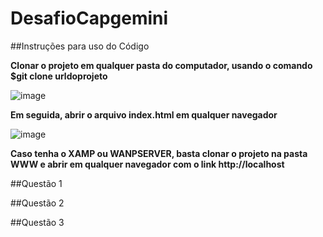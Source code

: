 # DesafioCapgemini

##Instruções para uso do Código


**Clonar o projeto em qualquer pasta do computador, usando o comando $git clone urldoprojeto**

![image](https://user-images.githubusercontent.com/79430482/154869755-e6c9686c-eb54-4bc3-aca7-50cea73e92f8.png)

**Em seguida, abrir o arquivo index.html em qualquer navegador**


![image](https://user-images.githubusercontent.com/79430482/154869879-e655223e-0937-41fe-bddb-4de72d9cbf29.png)

**Caso tenha o XAMP ou WANPSERVER, basta clonar o projeto na pasta WWW e abrir em qualquer navegador com o link http://localhost**


##Questão 1

##Questão 2

##Questão 3

